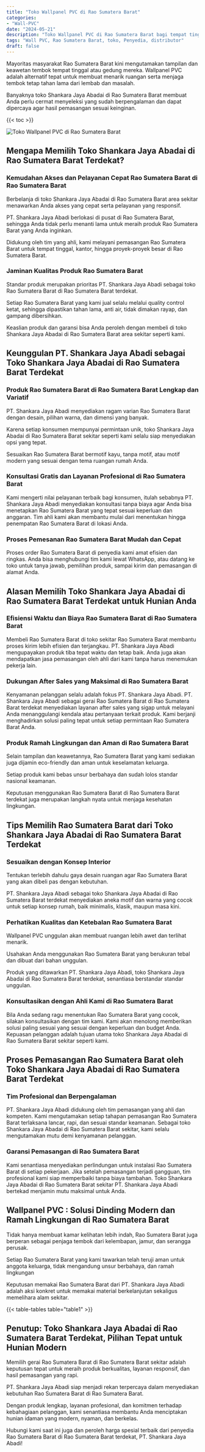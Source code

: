 ```yaml
---
title: "Toko Wallpanel PVC di Rao Sumatera Barat"
categories: 
- "Wall-PVC"
date: "2024-05-21"
description: "Toko Wallpanel PVC di Rao Sumatera Barat bagi tempat tinggal, office, serta toko. Panel berkualitas, pilihan motif, variasi warna menarik, dengan servis penempatan dikerjakan oleh tim ahli dan garansi resmi!|Layanan penjualan Wallpanel PVC di Rao Sumatera Barat bagi keperluan hunian, perkantoran, atau toko, dengan material terbaik dan penempatan oleh teknisi profesional dan jaminan resmi.|Alternatif Wallpanel PVC di Rao Sumatera Barat yang terpercaya untuk rumah, office, dan toko, bersama material unggulan dan penempatan dikerjakan oleh tenaga ahli berpengalaman serta kepastian resmi.|Penjualan Wallpanel PVC di Rao Sumatera Barat bagi hunian, kantor, dan toko, dengan material berkualitas dan penempatan oleh tenaga ahli berpengalaman, lengkap beserta jaminan resmi.}"
tags: "Wall PVC, Rao Sumatera Barat, toko, Penyedia, distributor"
draft: false
---
```


Mayoritas masyarakat Rao Sumatera Barat kini mengutamakan tampilan dan keawetan tembok tempat tinggal atau gedung mereka.  Wallpanel PVC  adalah alternatif tepat untuk membuat menarik ruangan serta menjaga tembok tetap tahan lama dari lembab dan masalah.

Banyaknya toko Shankara Jaya Abadai di Rao Sumatera Barat membuat Anda perlu cermat menyeleksi yang sudah berpengalaman dan dapat dipercaya agar hasil pemasangan sesuai keinginan.

{{< toc >}}

![Toko Wallpanel PVC di Rao Sumatera Barat](/images/Wall-PVC/Toko-Wallpanel-PVC-di-Rao-Sumatera-Barat.png)


## Mengapa Memilih Toko Shankara Jaya Abadai di Rao Sumatera Barat Terdekat?

### Kemudahan Akses dan Pelayanan Cepat Rao Sumatera Barat di Rao Sumatera Barat

Berbelanja di toko Shankara Jaya Abadai di Rao Sumatera Barat area sekitar menawarkan Anda akses yang cepat serta pelayanan yang responsif.

PT. Shankara Jaya Abadi berlokasi di pusat di Rao Sumatera Barat, sehingga Anda tidak perlu menanti lama untuk meraih produk Rao Sumatera Barat yang Anda inginkan.

Didukung oleh tim yang ahli, kami melayani pemasangan Rao Sumatera Barat untuk tempat tinggal, kantor, hingga proyek-proyek besar di Rao Sumatera Barat.

### Jaminan Kualitas Produk Rao Sumatera Barat

Standar produk merupakan prioritas PT. Shankara Jaya Abadi sebagai toko Rao Sumatera Barat di Rao Sumatera Barat terdekat.

Setiap Rao Sumatera Barat yang kami jual selalu melalui quality control ketat, sehingga dipastikan tahan lama, anti air, tidak dimakan rayap, dan gampang dibersihkan.

Keaslian produk dan garansi bisa Anda peroleh dengan membeli di toko Shankara Jaya Abadai di Rao Sumatera Barat area sekitar seperti kami.

## Keunggulan PT. Shankara Jaya Abadi sebagai Toko Shankara Jaya Abadai di Rao Sumatera Barat Terdekat

### Produk Rao Sumatera Barat di Rao Sumatera Barat Lengkap dan Variatif

PT. Shankara Jaya Abadi menyediakan ragam varian Rao Sumatera Barat dengan desain, pilihan warna, dan dimensi yang banyak.

Karena setiap konsumen mempunyai permintaan unik, toko Shankara Jaya Abadai di Rao Sumatera Barat sekitar seperti kami selalu siap menyediakan opsi yang tepat.

Sesuaikan Rao Sumatera Barat bermotif kayu, tanpa motif, atau motif modern yang sesuai dengan tema ruangan rumah Anda.

### Konsultasi Gratis dan Layanan Profesional di Rao Sumatera Barat

Kami mengerti nilai pelayanan terbaik bagi konsumen, itulah sebabnya PT. Shankara Jaya Abadi menyediakan konsultasi tanpa biaya agar Anda bisa menetapkan Rao Sumatera Barat yang tepat sesuai keperluan dan anggaran. Tim ahli kami akan membantu mulai dari menentukan hingga penempatan Rao Sumatera Barat di lokasi Anda.

### Proses Pemesanan Rao Sumatera Barat Mudah dan Cepat

Proses order Rao Sumatera Barat di penyedia kami amat efisien dan ringkas. Anda bisa menghubungi tim kami lewat WhatsApp, atau datang ke toko untuk tanya jawab, pemilihan produk, sampai kirim dan pemasangan di alamat Anda.

## Alasan Memilih Toko Shankara Jaya Abadai di Rao Sumatera Barat Terdekat untuk Hunian Anda

### Efisiensi Waktu dan Biaya Rao Sumatera Barat di Rao Sumatera Barat

Membeli Rao Sumatera Barat di toko sekitar Rao Sumatera Barat membantu proses kirim lebih efisien dan terjangkau. PT. Shankara Jaya Abadi mengupayakan produk tiba tepat waktu dan tetap baik. Anda juga akan mendapatkan jasa pemasangan oleh ahli dari kami tanpa harus menemukan pekerja lain.

### Dukungan After Sales yang Maksimal di Rao Sumatera Barat

Kenyamanan pelanggan selalu adalah fokus PT. Shankara Jaya Abadi. PT. Shankara Jaya Abadi sebagai gerai Rao Sumatera Barat di Rao Sumatera Barat terdekat menyediakan layanan after sales yang sigap untuk melayani Anda menanggulangi kendala atau pertanyaan terkait produk. Kami berjanji menghadirkan solusi paling tepat untuk setiap permintaan Rao Sumatera Barat Anda.

### Produk Ramah Lingkungan dan Aman di Rao Sumatera Barat

Selain tampilan dan keawetannya, Rao Sumatera Barat yang kami sediakan juga dijamin eco-friendly dan aman untuk keselamatan keluarga.

Setiap produk kami bebas unsur berbahaya dan sudah lolos standar nasional keamanan.

Keputusan menggunakan Rao Sumatera Barat di Rao Sumatera Barat terdekat juga merupakan langkah nyata untuk menjaga kesehatan lingkungan.

## Tips Memilih Rao Sumatera Barat dari Toko Shankara Jaya Abadai di Rao Sumatera Barat Terdekat

### Sesuaikan dengan Konsep Interior 

Tentukan terlebih dahulu gaya desain ruangan agar Rao Sumatera Barat yang akan dibeli pas dengan kebutuhan.

PT. Shankara Jaya Abadi sebagai toko Shankara Jaya Abadai di Rao Sumatera Barat terdekat menyediakan aneka motif dan warna yang cocok untuk setiap konsep rumah, baik minimalis, klasik, maupun masa kini.

### Perhatikan Kualitas dan Ketebalan Rao Sumatera Barat

 Wallpanel PVC  unggulan akan membuat ruangan lebih awet dan terlihat menarik.

Usahakan Anda menggunakan Rao Sumatera Barat yang berukuran tebal dan dibuat dari bahan unggulan.

Produk yang ditawarkan PT. Shankara Jaya Abadi, toko Shankara Jaya Abadai di Rao Sumatera Barat terdekat, senantiasa berstandar standar unggulan.

### Konsultasikan dengan Ahli Kami di Rao Sumatera Barat

Bila Anda sedang ragu menentukan Rao Sumatera Barat yang cocok, silakan konsultasikan dengan tim kami. Kami akan menolong memberikan solusi paling sesuai yang sesuai dengan keperluan dan budget Anda. Kepuasan pelanggan adalah tujuan utama toko Shankara Jaya Abadai di Rao Sumatera Barat sekitar seperti kami.

## Proses Pemasangan Rao Sumatera Barat oleh Toko Shankara Jaya Abadai di Rao Sumatera Barat Terdekat

### Tim Profesional dan Berpengalaman

PT. Shankara Jaya Abadi didukung oleh tim pemasangan yang ahli dan kompeten. Kami mengutamakan setiap tahapan pemasangan Rao Sumatera Barat terlaksana lancar, rapi, dan sesuai standar keamanan. Sebagai toko Shankara Jaya Abadai di Rao Sumatera Barat sekitar, kami selalu mengutamakan mutu demi kenyamanan pelanggan.

### Garansi Pemasangan di Rao Sumatera Barat

Kami senantiasa menyediakan perlindungan untuk instalasi Rao Sumatera Barat di setiap pekerjaan. Jika setelah pemasangan terjadi gangguan, tim profesional kami siap memperbaiki tanpa biaya tambahan. Toko Shankara Jaya Abadai di Rao Sumatera Barat sekitar PT. Shankara Jaya Abadi bertekad menjamin mutu maksimal untuk Anda.

##  Wallpanel PVC : Solusi Dinding Modern dan Ramah Lingkungan di Rao Sumatera Barat

Tidak hanya membuat kamar kelihatan lebih indah, Rao Sumatera Barat juga berperan sebagai penjaga tembok dari kelembapan, jamur, dan serangga perusak.

Setiap Rao Sumatera Barat yang kami tawarkan telah teruji aman untuk anggota keluarga, tidak mengandung unsur berbahaya, dan ramah lingkungan

Keputusan memakai Rao Sumatera Barat dari PT. Shankara Jaya Abadi adalah aksi konkret untuk memakai material berkelanjutan sekaligus memelihara alam sekitar.

{{< table-tables table="table1" >}}

## Penutup: Toko Shankara Jaya Abadai di Rao Sumatera Barat Terdekat, Pilihan Tepat untuk Hunian Modern

Memilih gerai Rao Sumatera Barat di Rao Sumatera Barat sekitar adalah keputusan tepat untuk meraih produk berkualitas, layanan responsif, dan hasil pemasangan yang rapi.

PT. Shankara Jaya Abadi siap menjadi rekan terpercaya dalam menyediakan kebutuhan Rao Sumatera Barat di Rao Sumatera Barat.

Dengan produk lengkap, layanan profesional, dan komitmen terhadap kebahagiaan pelanggan, kami senantiasa membantu Anda menciptakan hunian idaman yang modern, nyaman, dan berkelas.

Hubungi kami saat ini juga dan peroleh harga spesial terbaik dari penyedia Rao Sumatera Barat di Rao Sumatera Barat terdekat, PT. Shankara Jaya Abadi!
